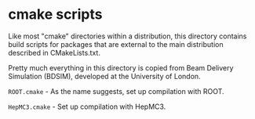 # cmake scripts

Like most "cmake" directories within a distribution, this directory
contains build scripts for packages that are external to the main
distribution described in CMakeLists.txt.

Pretty much everything in this directory is copied from Beam Delivery
Simulation (BDSIM), developed at the University of London.

`ROOT.cmake` - As the name suggests, set up compilation with ROOT.

`HepMC3.cmake` - Set up compilation with HepMC3. 
